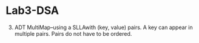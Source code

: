 # Lab3-DSA

3.  ADT  MultiMap–using  a  SLLAwith  (key,  value)  pairs.  A  key  can  appear  in  multiple  pairs. Pairs do not have to be ordered.
